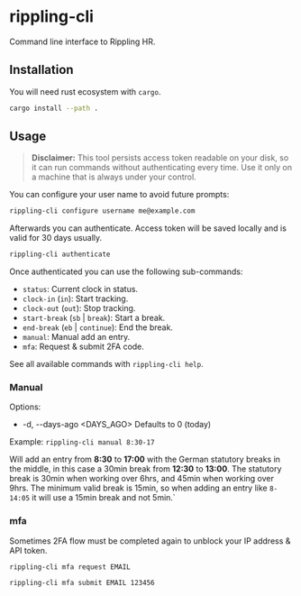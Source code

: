 # rippling-cli
Command line interface to Rippling HR.

## Installation

You will need rust ecosystem with `cargo`.

```bash
cargo install --path .
```

## Usage

> **Disclaimer:** This tool persists access token readable on your disk, so it can run commands without authenticating every time. Use it only on a machine that is always under your control.

You can configure your user name to avoid future prompts:
```bash
rippling-cli configure username me@example.com
```

Afterwards you can authenticate. Access token will be saved locally and is valid for 30 days usually.
```bash
rippling-cli authenticate
```

Once authenticated you can use the following sub-commands:
* `status`: Current clock in status.
* `clock-in` (`in`): Start tracking.
* `clock-out` (`out`): Stop tracking.
* `start-break` (`sb` | `break`): Start a break.
* `end-break` (`eb` | `continue`): End the break.
* `manual`: Manual add an entry.
* `mfa`: Request & submit 2FA code.

See all available commands with `rippling-cli help`.

### Manual

Options:
* -d, --days-ago <DAYS_AGO>  Defaults to 0 (today)

Example: `rippling-cli manual 8:30-17`

Will add an entry from **8:30** to **17:00** with the German statutory breaks in the middle, in this case a 30min break from **12:30** to **13:00**. The statutory break is 30min when working over 6hrs, and 45min when working over 9hrs. The minimum valid break is 15min, so when adding an entry like `8-14:05` it will use a 15min break and not 5min.`

### mfa

Sometimes 2FA flow must be completed again to unblock your IP address & API token.

```
rippling-cli mfa request EMAIL

rippling-cli mfa submit EMAIL 123456
```